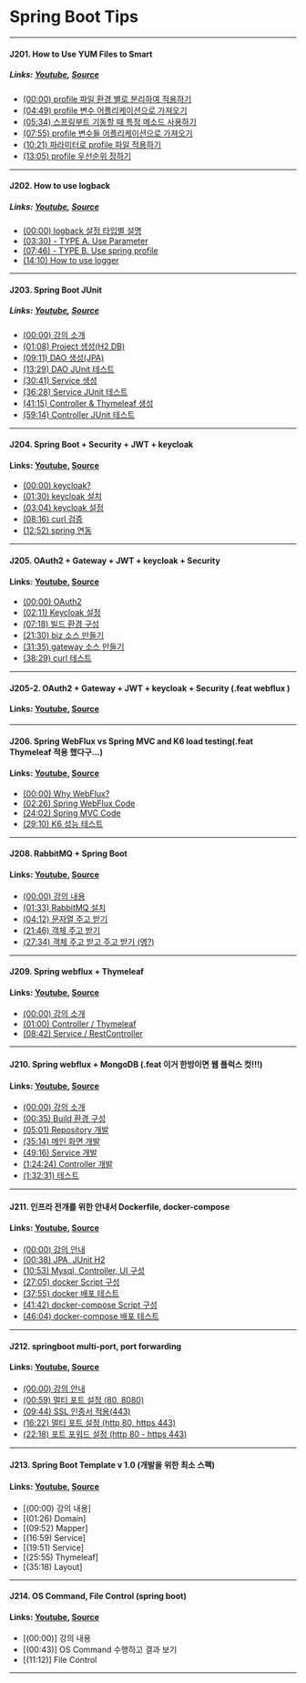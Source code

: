 # Spring Boot Tips  
<hr>

#### J201. How to Use YUM Files to Smart
##### Links: [Youtube](https://www.youtube.com/watch?v=QFsFOggPXAc&list=PLogzC_RPf25FXvkWEK4IafUylvWCkPI8i&index=1), [Source](https://github.com/parkseungchul/j200/tree/master/j201)
 - [(00:00) profile 파일 환경 별로 분리하여 적용하기](https://www.youtube.com/watch?v=QFsFOggPXAc&list=PLogzC_RPf25FXvkWEK4IafUylvWCkPI8i&index=1&t=0s)
 - [(04:49) profile 변수 어플리케이션으로 가져오기](https://www.youtube.com/watch?v=QFsFOggPXAc&list=PLogzC_RPf25FXvkWEK4IafUylvWCkPI8i&index=1&t=289s)
 - [(05:34) 스프링부트 기동할 때 특정 메소드 사용하기](https://www.youtube.com/watch?v=QFsFOggPXAc&list=PLogzC_RPf25FXvkWEK4IafUylvWCkPI8i&index=1&t=334s)
 - [(07:55) profile 변수들 어플리케이션으로 가져오기](https://www.youtube.com/watch?v=QFsFOggPXAc&list=PLogzC_RPf25FXvkWEK4IafUylvWCkPI8i&index=1&t=475s)
 - [(10:21) 파라미터로 profile 파일 적용하기](https://www.youtube.com/watch?v=QFsFOggPXAc&list=PLogzC_RPf25FXvkWEK4IafUylvWCkPI8i&index=1&t=621s)
 - [(13:05) profile 우선순위 정하기](https://www.youtube.com/watch?v=QFsFOggPXAc&list=PLogzC_RPf25FXvkWEK4IafUylvWCkPI8i&index=1&t=785s)
<hr>
 
#### J202. How to use logback
##### Links: [Youtube](https://www.youtube.com/watch?v=BlQYF1DfJIg&list=PLogzC_RPf25FXvkWEK4IafUylvWCkPI8i&index=2), [Source](https://github.com/parkseungchul/j200/tree/master/j202)
 - [(00:00) logback 설정 타입별 설명](https://www.youtube.com/watch?v=BlQYF1DfJIg&list=PLogzC_RPf25FXvkWEK4IafUylvWCkPI8i&index=2&t=0s)
 - [(03:30) - TYPE A. Use Parameter](https://www.youtube.com/watch?v=BlQYF1DfJIg&list=PLogzC_RPf25FXvkWEK4IafUylvWCkPI8i&index=2&t=210s)
 - [(07:46) - TYPE B. Use spring profile](https://www.youtube.com/watch?v=BlQYF1DfJIg&list=PLogzC_RPf25FXvkWEK4IafUylvWCkPI8i&index=2&t=466s)
 - [(14:10) How to use logger](https://www.youtube.com/watch?v=BlQYF1DfJIg&list=PLogzC_RPf25FXvkWEK4IafUylvWCkPI8i&index=2&t=850s)
<hr>

#### J203. Spring Boot JUnit
##### Links: [Youtube](https://www.youtube.com/watch?v=YW-KPFSLcS4&list=PLogzC_RPf25FXvkWEK4IafUylvWCkPI8i&index=3), [Source](https://github.com/parkseungchul/j200/tree/master/j203)
 - [(00:00) 강의 소개](https://www.youtube.com/watch?v=YW-KPFSLcS4&list=PLogzC_RPf25FXvkWEK4IafUylvWCkPI8i&index=3&t=0s)
 - [(01:08) Project 생성(H2 DB)](https://www.youtube.com/watch?v=YW-KPFSLcS4&list=PLogzC_RPf25FXvkWEK4IafUylvWCkPI8i&index=3&t=68s)
 - [(09:11) DAO 생성(JPA)](https://www.youtube.com/watch?v=YW-KPFSLcS4&list=PLogzC_RPf25FXvkWEK4IafUylvWCkPI8i&index=3&t=551s)
 - [(13:29) DAO JUnit 테스트](https://www.youtube.com/watch?v=YW-KPFSLcS4&list=PLogzC_RPf25FXvkWEK4IafUylvWCkPI8i&index=3&t=809s)
 - [(30:41) Service 생성](https://www.youtube.com/watch?v=YW-KPFSLcS4&list=PLogzC_RPf25FXvkWEK4IafUylvWCkPI8i&index=3&t=1841s)
 - [(36:28) Service JUnit 테스트](https://www.youtube.com/watch?v=YW-KPFSLcS4&list=PLogzC_RPf25FXvkWEK4IafUylvWCkPI8i&index=3&t=2188s)
 - [(41:15) Controller & Thymeleaf 생성](https://www.youtube.com/watch?v=YW-KPFSLcS4&list=PLogzC_RPf25FXvkWEK4IafUylvWCkPI8i&index=3&t=2475s)
 - [(59:14) Controller JUnit 테스트](https://www.youtube.com/watch?v=YW-KPFSLcS4&list=PLogzC_RPf25FXvkWEK4IafUylvWCkPI8i&index=3&t=3554s)
<hr>
 
#### J204. Spring Boot + Security + JWT + keycloak
#### Links: [Youtube](https://www.youtube.com/watch?v=gEJpwogGbHw&list=PLogzC_RPf25FXvkWEK4IafUylvWCkPI8i&index=4), [Source](https://github.com/parkseungchul/j200/tree/master/j204)
 - [(00:00) keycloak?](https://www.youtube.com/watch?v=gEJpwogGbHw&list=PLogzC_RPf25FXvkWEK4IafUylvWCkPI8i&index=4&t=0s)
 - [(01:30) keycloak 설치](https://www.youtube.com/watch?v=gEJpwogGbHw&list=PLogzC_RPf25FXvkWEK4IafUylvWCkPI8i&index=4&t=90s)
 - [(03:04) keycloak 설정](https://www.youtube.com/watch?v=gEJpwogGbHw&list=PLogzC_RPf25FXvkWEK4IafUylvWCkPI8i&index=4&t=184s)
 - [(08:16) curl 검증](https://www.youtube.com/watch?v=gEJpwogGbHw&list=PLogzC_RPf25FXvkWEK4IafUylvWCkPI8i&index=4&t=496s)
 - [(12:52) spring 연동](https://www.youtube.com/watch?v=gEJpwogGbHw&list=PLogzC_RPf25FXvkWEK4IafUylvWCkPI8i&index=4&t=772s)
<hr>
 
#### J205. OAuth2 + Gateway + JWT + keycloak + Security
#### Links: [Youtube](https://www.youtube.com/watch?v=HOmIz9qntCo&list=PLogzC_RPf25FXvkWEK4IafUylvWCkPI8i&index=5), [Source](https://github.com/parkseungchul/j200/tree/master/j205/biz)
 - [(00:00) OAuth2](https://www.youtube.com/watch?v=HOmIz9qntCo&list=PLogzC_RPf25FXvkWEK4IafUylvWCkPI8i&index=5&t=0s)
 - [(02:11) Keycloak 설정](https://www.youtube.com/watch?v=HOmIz9qntCo&list=PLogzC_RPf25FXvkWEK4IafUylvWCkPI8i&index=5&t=131s)
 - [(07:18) 빌드 환경 구성](https://www.youtube.com/watch?v=HOmIz9qntCo&list=PLogzC_RPf25FXvkWEK4IafUylvWCkPI8i&index=5&t=438s)
 - [(21:30) biz 소스 만들기](https://www.youtube.com/watch?v=HOmIz9qntCo&list=PLogzC_RPf25FXvkWEK4IafUylvWCkPI8i&index=5&t=1290s)
 - [(31:35) gateway 소스 만들기](https://www.youtube.com/watch?v=HOmIz9qntCo&list=PLogzC_RPf25FXvkWEK4IafUylvWCkPI8i&index=5&t=1895s)
 - [(38:29) curl 테스트](https://www.youtube.com/watch?v=HOmIz9qntCo&list=PLogzC_RPf25FXvkWEK4IafUylvWCkPI8i&index=5&t=2309s)
<hr>

#### J205-2. OAuth2 + Gateway + JWT + keycloak + Security (.feat webflux )
#### Links: [Youtube](https://www.youtube.com/watch?v=qt6wRvWrkZk&list=PLogzC_RPf25FXvkWEK4IafUylvWCkPI8i&index=6), [Source](https://github.com/parkseungchul/j200/tree/master/j205/biz2)
<hr>

#### J206. Spring WebFlux vs Spring MVC and K6 load testing(.feat Thymeleaf 적용 했다구...)
#### Links: [Youtube](https://www.youtube.com/watch?v=qBq1ky5c9Eo&list=PLogzC_RPf25FXvkWEK4IafUylvWCkPI8i&index=7), [Source](https://github.com/parkseungchul/j200/tree/master/j207)
 - [(00:00) Why WebFlux?](https://www.youtube.com/watch?v=qBq1ky5c9Eo&list=PLogzC_RPf25FXvkWEK4IafUylvWCkPI8i&index=7&t=0s)
 - [(02:26) Spring WebFlux Code](https://www.youtube.com/watch?v=qBq1ky5c9Eo&list=PLogzC_RPf25FXvkWEK4IafUylvWCkPI8i&index=7&t=146s)
 - [(24:02) Spring MVC Code](https://www.youtube.com/watch?v=qBq1ky5c9Eo&list=PLogzC_RPf25FXvkWEK4IafUylvWCkPI8i&index=7&t=1442s)
 - [(29:10) K6 성능 테스트](https://www.youtube.com/watch?v=qBq1ky5c9Eo&list=PLogzC_RPf25FXvkWEK4IafUylvWCkPI8i&index=7&t=1750s)
<hr>

#### J208. RabbitMQ + Spring Boot
#### Links: [Youtube](https://www.youtube.com/watch?v=80y2C54KPxg&list=PLogzC_RPf25FXvkWEK4IafUylvWCkPI8i&index=8), [Source](https://github.com/parkseungchul/j200/tree/master/j208)
 - [(00:00) 강의 내용](https://www.youtube.com/watch?v=80y2C54KPxg&list=PLogzC_RPf25FXvkWEK4IafUylvWCkPI8i&index=8&t=0s)
 - [(01:33) RabbitMQ 설치](https://www.youtube.com/watch?v=80y2C54KPxg&list=PLogzC_RPf25FXvkWEK4IafUylvWCkPI8i&index=8&t=93s)
 - [(04:12) 문자열 주고 받기](https://www.youtube.com/watch?v=80y2C54KPxg&list=PLogzC_RPf25FXvkWEK4IafUylvWCkPI8i&index=8&t=252s)
 - [(21:46) 객체 주고 받기](https://www.youtube.com/watch?v=80y2C54KPxg&list=PLogzC_RPf25FXvkWEK4IafUylvWCkPI8i&index=8&t=1306s)
 - [(27:34) 객체 주고 받고 주고 받기 (엥?)](https://www.youtube.com/watch?v=80y2C54KPxg&list=PLogzC_RPf25FXvkWEK4IafUylvWCkPI8i&index=8&t=1654s)
<hr>

#### J209. Spring webflux + Thymeleaf
#### Links: [Youtube](https://www.youtube.com/watch?v=6zyntdUEq3Q&list=PLogzC_RPf25FXvkWEK4IafUylvWCkPI8i&index=9), [Source](https://github.com/parkseungchul/j200/tree/master/j209)
 - [(00:00) 강의 소개](https://www.youtube.com/watch?v=6zyntdUEq3Q&list=PLogzC_RPf25FXvkWEK4IafUylvWCkPI8i&index=9&t=0s)
 - [(01:00) Controller / Thymeleaf](https://www.youtube.com/watch?v=6zyntdUEq3Q&list=PLogzC_RPf25FXvkWEK4IafUylvWCkPI8i&index=9&t=60s)
 - [(08:42) Service / RestController](https://www.youtube.com/watch?v=6zyntdUEq3Q&list=PLogzC_RPf25FXvkWEK4IafUylvWCkPI8i&index=9&t=522s)
<hr>

#### J210. Spring webflux + MongoDB (.feat 이거 한방이면 웹 플럭스 컷!!!)
#### Links: [Youtube](https://www.youtube.com/watch?v=dk91mO_stQc&list=PLogzC_RPf25FXvkWEK4IafUylvWCkPI8i&index=10), [Source](https://github.com/parkseungchul/j200/tree/master/j210)
 - [(00:00) 강의 소개](https://www.youtube.com/watch?v=dk91mO_stQc&list=PLogzC_RPf25FXvkWEK4IafUylvWCkPI8i&index=10&t=0s)
 - [(00:35) Build 환경 구성](https://www.youtube.com/watch?v=dk91mO_stQc&list=PLogzC_RPf25FXvkWEK4IafUylvWCkPI8i&index=10&t=35s)
 - [(05:01) Repository 개발](https://www.youtube.com/watch?v=dk91mO_stQc&list=PLogzC_RPf25FXvkWEK4IafUylvWCkPI8i&index=10&t=301s)
 - [(35:14) 메인 화면 개발](https://www.youtube.com/watch?v=dk91mO_stQc&list=PLogzC_RPf25FXvkWEK4IafUylvWCkPI8i&index=10&t=2114s)
 - [(49:16) Service 개발](https://www.youtube.com/watch?v=dk91mO_stQc&list=PLogzC_RPf25FXvkWEK4IafUylvWCkPI8i&index=10&t=2956s)
 - [(1:24:24) Controller 개발](https://www.youtube.com/watch?v=dk91mO_stQc&list=PLogzC_RPf25FXvkWEK4IafUylvWCkPI8i&index=10&t=5064s)
 - [(1:32:31) 테스트](https://www.youtube.com/watch?v=dk91mO_stQc&list=PLogzC_RPf25FXvkWEK4IafUylvWCkPI8i&index=10&t=5551s)
<hr>
 
#### J211. 인프라 전개를 위한 안내서 Dockerfile, docker-compose
#### Links: [Youtube](https://www.youtube.com/watch?v=cj061SpRTCE&list=PLogzC_RPf25FXvkWEK4IafUylvWCkPI8i&index=11), [Source](https://github.com/parkseungchul/j200/tree/master/j211)
 - [(00:00) 강의 안내](https://www.youtube.com/watch?v=cj061SpRTCE&list=PLogzC_RPf25FXvkWEK4IafUylvWCkPI8i&index=11&t=0s)
 - [(00:38) JPA, JUnit H2](https://www.youtube.com/watch?v=cj061SpRTCE&list=PLogzC_RPf25FXvkWEK4IafUylvWCkPI8i&index=11&t=38s)
 - [(10:53) Mysql, Controller, UI 구성](https://www.youtube.com/watch?v=cj061SpRTCE&list=PLogzC_RPf25FXvkWEK4IafUylvWCkPI8i&index=11&t=653s)
 - [(27:05) docker Script 구성](https://www.youtube.com/watch?v=cj061SpRTCE&list=PLogzC_RPf25FXvkWEK4IafUylvWCkPI8i&index=11&t=1625s)
 - [(37:55) docker 배포 테스트](https://www.youtube.com/watch?v=cj061SpRTCE&list=PLogzC_RPf25FXvkWEK4IafUylvWCkPI8i&index=11&t=2275s)
 - [(41:42) docker-compose Script 구성](https://www.youtube.com/watch?v=cj061SpRTCE&list=PLogzC_RPf25FXvkWEK4IafUylvWCkPI8i&index=11&t=2502s)
 - [(46:04) docker-compose 배포 테스트](https://www.youtube.com/watch?v=cj061SpRTCE&list=PLogzC_RPf25FXvkWEK4IafUylvWCkPI8i&index=11&t=2764s)
<hr>
 
#### J212. springboot multi-port, port forwarding
#### Links: [Youtube](https://www.youtube.com/watch?v=fKE9MD1pH7E&list=PLogzC_RPf25FXvkWEK4IafUylvWCkPI8i&index=12), [Source](https://github.com/parkseungchul/j200/tree/master/j212)
 - [(00:00) 강의 안내](https://www.youtube.com/watch?v=fKE9MD1pH7E&list=PLogzC_RPf25FXvkWEK4IafUylvWCkPI8i&index=12&t=0s)
 - [(00:59) 멀티 포트 설정 (80, 8080)](https://www.youtube.com/watch?v=fKE9MD1pH7E&list=PLogzC_RPf25FXvkWEK4IafUylvWCkPI8i&index=12&t=59s)
 - [(09:44) SSL 인증서 적용(443)](https://www.youtube.com/watch?v=fKE9MD1pH7E&list=PLogzC_RPf25FXvkWEK4IafUylvWCkPI8i&index=12&t=584s)
 - [(16:22) 멀티 포트 설정 (http 80, https 443)](https://www.youtube.com/watch?v=fKE9MD1pH7E&list=PLogzC_RPf25FXvkWEK4IafUylvWCkPI8i&index=12&t=982s)
 - [(22:18) 포트 포워드 설정 (http 80 - https 443)](https://www.youtube.com/watch?v=fKE9MD1pH7E&list=PLogzC_RPf25FXvkWEK4IafUylvWCkPI8i&index=12&t=1338s)
<hr>

#### J213. Spring Boot Template v 1.0 (개발을 위한 최소 스펙)
#### Links: [Youtube](https://www.youtube.com/watch?v=QP-yLn_gMEg&list=PLogzC_RPf25FXvkWEK4IafUylvWCkPI8i&index=13), [Source](https://github.com/parkseungchul/j200/tree/master/j213)
 - [(00:00) 강의 내용]
 - [(01:26) Domain]
 - [(09:52) Mapper]
 - [(16:59) Service]
 - [(19:51) Service]
 - [(25:55) Thymeleaf]
 - [(35:18) Layout]
<hr>

#### J214. OS Command, File Control (spring boot)
#### Links: [Youtube](https://www.youtube.com/watch?v=gJqJGKFzGms&list=PLogzC_RPf25FXvkWEK4IafUylvWCkPI8i&index=14), [Source](https://github.com/parkseungchul/j200/tree/master/j213)
 - [(00:00)] 강의 내용
 - [(00:43)] OS Command 수행하고 결과 보기
 - [(11:12)]  File Control
<hr>